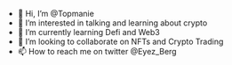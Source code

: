 - 👋 Hi, I’m @Topmanie
- 👀 I’m interested in talking and learning about crypto
- 🌱 I’m currently learning Defi and Web3
- 💞️ I’m looking to collaborate on NFTs and Crypto Trading 
- 📫 How to reach me on twitter @Eyez_Berg

<!---
Topmanie/Topmanie is a ✨ special ✨ repository because its `README.md` (this file) appears on your GitHub profile.
You can click the Preview link to take a look at your changes.
--->
